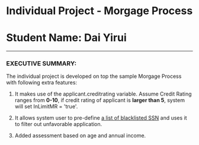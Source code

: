 ﻿# Individual Project - Morgage Process
# Student Name: Dai Yirui

---
### EXECUTIVE SUMMARY:

The individual project is developed on top the sample Morgage Process with following extra features:

1. It makes use of the applicant.creditrating variable. Assume Credit Rating ranges from **0-10**, if credit rating of applicant is **larger than 5**, system will set InLimitMR = 'true'.

2. It allows system user to pre-define [a list of blacklisted SSN](https://github.com/ddgone2far/NUS_ISS_2019_JAN_MR_IND/blob/master/SSNBlackList.xlsx) and uses it to filter out unfavorable application.

3. Added assessment based on age and annual income.